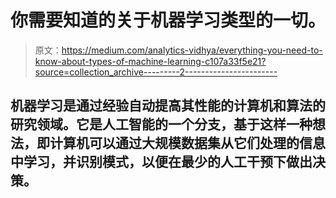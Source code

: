 # 你需要知道的关于机器学习类型的一切。

> 原文：<https://medium.com/analytics-vidhya/everything-you-need-to-know-about-types-of-machine-learning-c107a33f5e21?source=collection_archive---------2----------------------->

## 机器学习是通过经验自动提高其性能的计算机和算法的研究领域。它是人工智能的一个分支，基于这样一种想法，即计算机可以通过大规模数据集从它们处理的信息中学习，并识别模式，以便在最少的人工干预下做出决策。